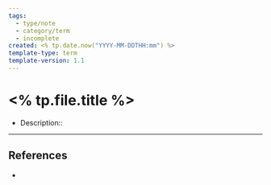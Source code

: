 ```yaml
---
tags:
  - type/note
  - category/term
  - incomplete
created: <% tp.date.now("YYYY-MM-DDTHH:mm") %>
template-type: term
template-version: 1.1
---
```


# <% tp.file.title %>

<!-- Term definition and source from frontmatter goes here. Also used for Dataview glossary. -->

- Description:: 

<!-- Additional term description if needed -->


---
## References
<!-- Links to pages not referenced in the content -->
- 
